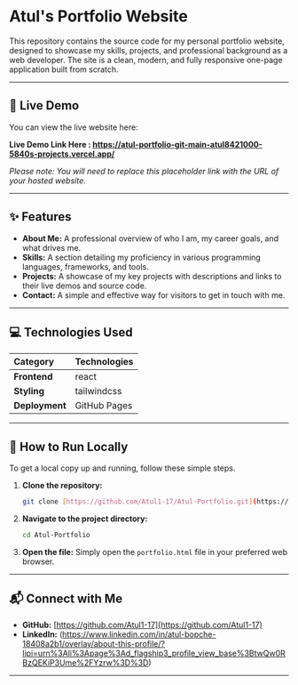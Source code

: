 # Atul's Portfolio Website

This repository contains the source code for my personal portfolio website, designed to showcase my skills, projects, and professional background as a web developer. The site is a clean, modern, and fully responsive one-page application built from scratch.

---

## 🚀 Live Demo

You can view the live website here:

**Live Demo Link Here : https://atul-portfolio-git-main-atul8421000-5840s-projects.vercel.app/**

*Please note: You will need to replace this placeholder link with the URL of your hosted website.*

---

## ✨ Features

* **About Me:** A professional overview of who I am, my career goals, and what drives me.
* **Skills:** A section detailing my proficiency in various programming languages, frameworks, and tools.
* **Projects:** A showcase of my key projects with descriptions and links to their live demos and source code.
* **Contact:** A simple and effective way for visitors to get in touch with me.

---

## 💻 Technologies Used

| Category | Technologies |
| :--- | :--- |
| **Frontend** | react |
| **Styling** |  tailwindcss |
| **Deployment** | GitHub Pages |

---

## 🔧 How to Run Locally

To get a local copy up and running, follow these simple steps.

1.  **Clone the repository:**
    ```bash
    git clone [https://github.com/Atul1-17/Atul-Portfolio.git](https://github.com/Atul1-17/Atul-Portfolio.git)
    ```

2.  **Navigate to the project directory:**
    ```bash
    cd Atul-Portfolio
    ```

3.  **Open the file:**
    Simply open the `portfolio.html` file in your preferred web browser.

---

## 📬 Connect with Me

* **GitHub:** [https://github.com/Atul1-17](https://github.com/Atul1-17)
* **LinkedIn:** (https://www.linkedin.com/in/atul-bopche-18408a2b1/overlay/about-this-profile/?lipi=urn%3Ali%3Apage%3Ad_flagship3_profile_view_base%3BtwQw0RBzQEKiP3Ume%2FYzrw%3D%3D)

---

